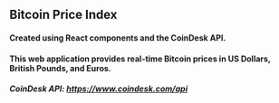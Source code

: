 ## Bitcoin Price Index

#### Created using React components and the CoinDesk API.

#### This web application provides real-time Bitcoin prices in US Dollars, British Pounds, and Euros.



##### CoinDesk API: https://www.coindesk.com/api
